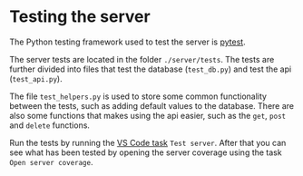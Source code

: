 # Testing the server

The Python testing framework used to test the server is [pytest](https://docs.pytest.org/).

The server tests are located in the folder `./server/tests`.
The tests are further divided into files that test the database (`test_db.py`) and test the api (`test_api.py`).

The file `test_helpers.py` is used to store some common functionality between the tests, such as adding default values to the database.
There are also some functions that makes using the api easier, such as the `get`, `post` and `delete` functions.

Run the tests by running the [VS Code task](../development/vscode.html#tasks) `Test server`.
After that you can see what has been tested by opening the server coverage using the task `Open server coverage`.
